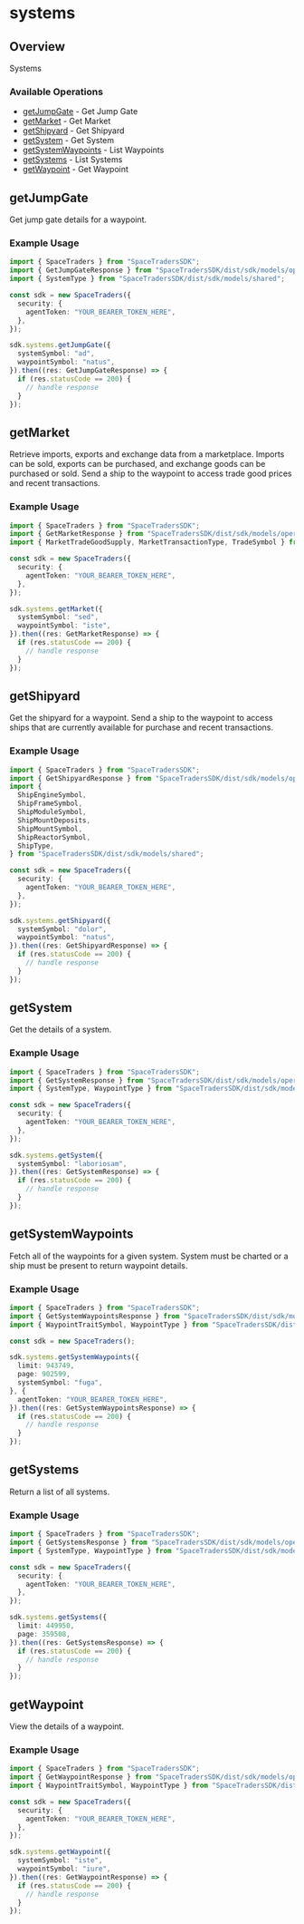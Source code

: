 # systems

## Overview

Systems

### Available Operations

* [getJumpGate](#getjumpgate) - Get Jump Gate
* [getMarket](#getmarket) - Get Market
* [getShipyard](#getshipyard) - Get Shipyard
* [getSystem](#getsystem) - Get System
* [getSystemWaypoints](#getsystemwaypoints) - List Waypoints
* [getSystems](#getsystems) - List Systems
* [getWaypoint](#getwaypoint) - Get Waypoint

## getJumpGate

Get jump gate details for a waypoint.

### Example Usage

```typescript
import { SpaceTraders } from "SpaceTradersSDK";
import { GetJumpGateResponse } from "SpaceTradersSDK/dist/sdk/models/operations";
import { SystemType } from "SpaceTradersSDK/dist/sdk/models/shared";

const sdk = new SpaceTraders({
  security: {
    agentToken: "YOUR_BEARER_TOKEN_HERE",
  },
});

sdk.systems.getJumpGate({
  systemSymbol: "ad",
  waypointSymbol: "natus",
}).then((res: GetJumpGateResponse) => {
  if (res.statusCode == 200) {
    // handle response
  }
});
```

## getMarket

Retrieve imports, exports and exchange data from a marketplace. Imports can be sold, exports can be purchased, and exchange goods can be purchased or sold. Send a ship to the waypoint to access trade good prices and recent transactions.

### Example Usage

```typescript
import { SpaceTraders } from "SpaceTradersSDK";
import { GetMarketResponse } from "SpaceTradersSDK/dist/sdk/models/operations";
import { MarketTradeGoodSupply, MarketTransactionType, TradeSymbol } from "SpaceTradersSDK/dist/sdk/models/shared";

const sdk = new SpaceTraders({
  security: {
    agentToken: "YOUR_BEARER_TOKEN_HERE",
  },
});

sdk.systems.getMarket({
  systemSymbol: "sed",
  waypointSymbol: "iste",
}).then((res: GetMarketResponse) => {
  if (res.statusCode == 200) {
    // handle response
  }
});
```

## getShipyard

Get the shipyard for a waypoint. Send a ship to the waypoint to access ships that are currently available for purchase and recent transactions.

### Example Usage

```typescript
import { SpaceTraders } from "SpaceTradersSDK";
import { GetShipyardResponse } from "SpaceTradersSDK/dist/sdk/models/operations";
import {
  ShipEngineSymbol,
  ShipFrameSymbol,
  ShipModuleSymbol,
  ShipMountDeposits,
  ShipMountSymbol,
  ShipReactorSymbol,
  ShipType,
} from "SpaceTradersSDK/dist/sdk/models/shared";

const sdk = new SpaceTraders({
  security: {
    agentToken: "YOUR_BEARER_TOKEN_HERE",
  },
});

sdk.systems.getShipyard({
  systemSymbol: "dolor",
  waypointSymbol: "natus",
}).then((res: GetShipyardResponse) => {
  if (res.statusCode == 200) {
    // handle response
  }
});
```

## getSystem

Get the details of a system.

### Example Usage

```typescript
import { SpaceTraders } from "SpaceTradersSDK";
import { GetSystemResponse } from "SpaceTradersSDK/dist/sdk/models/operations";
import { SystemType, WaypointType } from "SpaceTradersSDK/dist/sdk/models/shared";

const sdk = new SpaceTraders({
  security: {
    agentToken: "YOUR_BEARER_TOKEN_HERE",
  },
});

sdk.systems.getSystem({
  systemSymbol: "laboriosam",
}).then((res: GetSystemResponse) => {
  if (res.statusCode == 200) {
    // handle response
  }
});
```

## getSystemWaypoints

Fetch all of the waypoints for a given system. System must be charted or a ship must be present to return waypoint details.

### Example Usage

```typescript
import { SpaceTraders } from "SpaceTradersSDK";
import { GetSystemWaypointsResponse } from "SpaceTradersSDK/dist/sdk/models/operations";
import { WaypointTraitSymbol, WaypointType } from "SpaceTradersSDK/dist/sdk/models/shared";

const sdk = new SpaceTraders();

sdk.systems.getSystemWaypoints({
  limit: 943749,
  page: 902599,
  systemSymbol: "fuga",
}, {
  agentToken: "YOUR_BEARER_TOKEN_HERE",
}).then((res: GetSystemWaypointsResponse) => {
  if (res.statusCode == 200) {
    // handle response
  }
});
```

## getSystems

Return a list of all systems.

### Example Usage

```typescript
import { SpaceTraders } from "SpaceTradersSDK";
import { GetSystemsResponse } from "SpaceTradersSDK/dist/sdk/models/operations";
import { SystemType, WaypointType } from "SpaceTradersSDK/dist/sdk/models/shared";

const sdk = new SpaceTraders({
  security: {
    agentToken: "YOUR_BEARER_TOKEN_HERE",
  },
});

sdk.systems.getSystems({
  limit: 449950,
  page: 359508,
}).then((res: GetSystemsResponse) => {
  if (res.statusCode == 200) {
    // handle response
  }
});
```

## getWaypoint

View the details of a waypoint.

### Example Usage

```typescript
import { SpaceTraders } from "SpaceTradersSDK";
import { GetWaypointResponse } from "SpaceTradersSDK/dist/sdk/models/operations";
import { WaypointTraitSymbol, WaypointType } from "SpaceTradersSDK/dist/sdk/models/shared";

const sdk = new SpaceTraders({
  security: {
    agentToken: "YOUR_BEARER_TOKEN_HERE",
  },
});

sdk.systems.getWaypoint({
  systemSymbol: "iste",
  waypointSymbol: "iure",
}).then((res: GetWaypointResponse) => {
  if (res.statusCode == 200) {
    // handle response
  }
});
```
